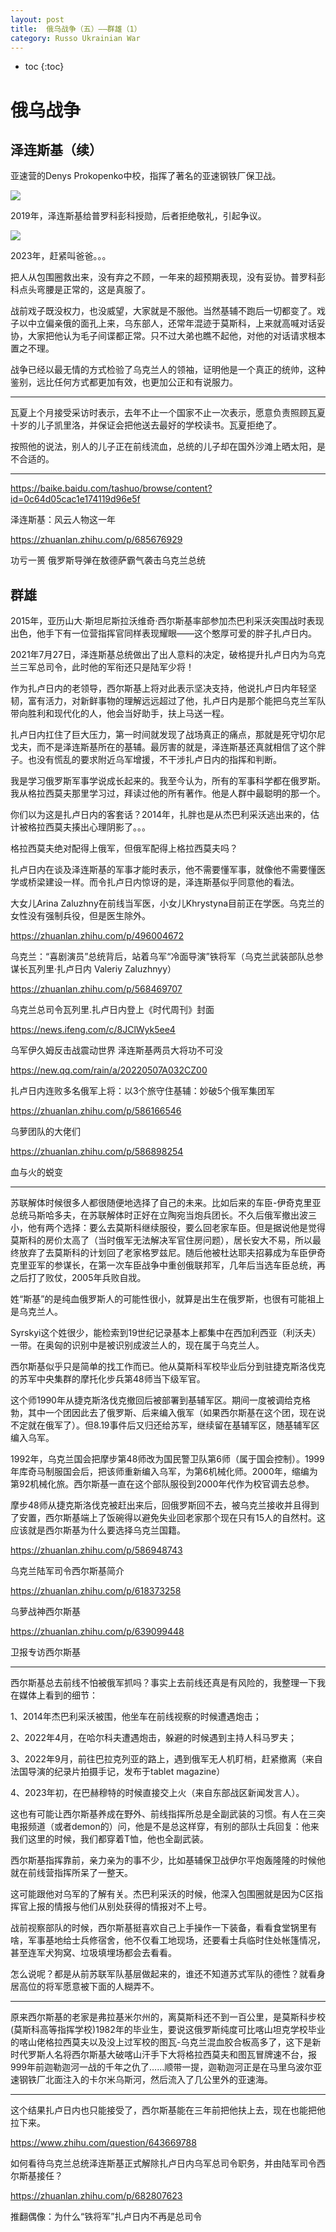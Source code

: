 ```yaml
---
layout: post
title:  俄乌战争（五）——群雄（1）
category: Russo Ukrainian War 
---
```


* toc
{:toc}

# 俄乌战争

## 泽连斯基（续）

亚速营的Denys Prokopenko中校，指挥了著名的亚速钢铁厂保卫战。

![](/images/img5/Denys_Prokopenko.jpg)

2019年，泽连斯基给普罗科彭科授勋，后者拒绝敬礼，引起争议。

![](/images/img5/Denys_Prokopenko_2.jpg)

2023年，赶紧叫爸爸。。。

把人从包围圈救出来，没有弃之不顾，一年来的超预期表现，没有妥协。普罗科彭科点头弯腰是正常的，这是真服了。

战前戏子既没权力，也没威望，大家就是不服他。当然基辅不跑后一切都变了。戏子以中立偏亲俄的面孔上来，乌东部人，还常年混迹于莫斯科，上来就高喊对话妥协，大家把他认为毛子间谍都正常。只不过大弟也瞧不起他，对他的对话请求根本置之不理。

战争已经以最无情的方式检验了乌克兰人的领袖，证明他是一个真正的统帅，这种鉴别，远比任何方式都更加有效，也更加公正和有说服力。

---

瓦夏上个月接受采访时表示，去年不止一个国家不止一次表示，愿意负责照顾瓦夏十岁的儿子凯里洛，并保证会把他送去最好的学校读书。瓦夏拒绝了。

按照他的说法，别人的儿子正在前线流血，总统的儿子却在国外沙滩上晒太阳，是不合适的。

---

https://baike.baidu.com/tashuo/browse/content?id=0c64d05cac1e174119d96e5f

泽连斯基：风云人物这一年

https://zhuanlan.zhihu.com/p/685676929

功亏一篑 俄罗斯导弹在敖德萨霸气袭击乌克兰总统

## 群雄

2015年，亚历山大·斯坦尼斯拉沃维奇·西尔斯基率部参加杰巴利采沃突围战时表现出色，他手下有一位营指挥官同样表现耀眼——这个憨厚可爱的胖子扎卢日内。

2021年7月27日，泽连斯基总统做出了出人意料的决定，破格提升扎卢日内为乌克兰三军总司令，此时他的军衔还只是陆军少将！

作为扎卢日内的老领导，西尔斯基上将对此表示坚决支持，他说扎卢日内年轻坚韧，富有活力，对新鲜事物的理解远远超过了他，扎卢日内是那个能把乌克兰军队带向胜利和现代化的人，他会当好助手，扶上马送一程。

扎卢日内扛住了巨大压力，第一时间就发现了战场真正的痛点，那就是死守切尔尼戈夫，而不是泽连斯基所在的基辅。最厉害的就是，泽连斯基还真就相信了这个胖子。也没有慌乱的要求附近乌军增援，不干涉扎卢日内的指挥和判断。

我是学习俄罗斯军事学说成长起来的。我至今认为，所有的军事科学都在俄罗斯。我从格拉西莫夫那里学习过，拜读过他的所有著作。他是人群中最聪明的那一个。

你们以为这是扎卢日内的客套话？2014年，扎胖也是从杰巴利采沃逃出来的，估计被格拉西莫夫揍出心理阴影了。。。

格拉西莫夫绝对配得上俄军，但俄军配得上格拉西莫夫吗？

扎卢日内在谈及泽连斯基的军事才能时表示，他不需要懂军事，就像他不需要懂医学或桥梁建设一样。而令扎卢日内惊讶的是，泽连斯基似乎同意他的看法。

大女儿Arina Zaluzhny在前线当军医，小女儿Khrystyna目前正在学医。乌克兰的女性没有强制兵役，但是医生除外。

https://zhuanlan.zhihu.com/p/496004672

乌克兰：“喜剧演员”总统背后，站着乌军“冷面导演”铁将军（乌克兰武装部队总参谋长瓦列里·扎卢日内 Valeriy Zaluzhnyy）

https://zhuanlan.zhihu.com/p/568469707

乌克兰总司令瓦列里.扎卢日内登上《时代周刊》封面

https://news.ifeng.com/c/8JClWyk5ee4

乌军伊久姆反击战震动世界 泽连斯基两员大将功不可没

https://new.qq.com/rain/a/20220507A032CZ00

扎卢日内连败多名俄军上将：以3个旅守住基辅：妙破5个俄军集团军

https://zhuanlan.zhihu.com/p/586166546

乌萝团队的大佬们

https://zhuanlan.zhihu.com/p/586898254

血与火的蜕变

---

苏联解体时候很多人都很随便地选择了自己的未来。比如后来的车臣-伊奇克里亚总统马斯哈多夫，在苏联解体时正好在立陶宛当炮兵团长。不久后俄军撤出波三小，他有两个选择：要么去莫斯科继续服役，要么回老家车臣。但是据说他是觉得莫斯科的房价太高了（当时俄军无法解决军官住房问题），居长安大不易，所以最终放弃了去莫斯科的计划回了老家格罗兹尼。随后他被杜达耶夫招募成为车臣伊奇克里亚军的参谋长，在第一次车臣战争中重创俄联邦军，几年后当选车臣总统，再之后打了败仗，2005年兵败自戕。

姓“斯基”的是纯血俄罗斯人的可能性很小，就算是出生在俄罗斯，也很有可能祖上是乌克兰人。

Syrskyi这个姓很少，能检索到19世纪记录基本上都集中在西加利西亚（利沃夫）一带。在奥匈的识别中是被识别成波兰人的，现在属于乌克兰人。

西尔斯基似乎只是简单的找工作而已。他从莫斯科军校毕业后分到驻捷克斯洛伐克的苏军中央集群的摩托化步兵第48师当下级军官。

这个师1990年从捷克斯洛伐克撤回后被部署到基辅军区。期间一度被调给克格勃，其中一个团因此去了俄罗斯、后来编入俄军（如果西尔斯基在这个团，现在说不定就在俄军了）。但8.19事件后又归还给苏军，继续留在基辅军区，随基辅军区编入乌军。

1992年，乌克兰国会把摩步第48师改为国民警卫队第6师（属于国会控制）。1999年库奇马制服国会后，把该师重新编入乌军，为第6机械化师。2000年，缩编为第92机械化旅。西尔斯基一直在这个部队服役到2000年代作为校官调去总参。

摩步48师从捷克斯洛伐克被赶出来后，回俄罗斯回不去，被乌克兰接收并且得到了安置，西尔斯基端上了饭碗得以避免失业回老家那个现在只有15人的自然村。这应该就是西尔斯基为什么要选择乌克兰国籍。

https://zhuanlan.zhihu.com/p/586948743

乌克兰陆军司令西尔斯基简介

https://zhuanlan.zhihu.com/p/618373258

乌萝战神西尔斯基

https://zhuanlan.zhihu.com/p/639099448

卫报专访西尔斯基

---

西尔斯基总去前线不怕被俄军抓吗？事实上去前线还真是有风险的，我整理一下我在媒体上看到的细节：

1、2014年杰巴利采沃被围，他坐车在前线视察的时候遭遇炮击；

2、2022年4月，在哈尔科夫遭遇炮击，躲避的时候遇到主持人科马罗夫；

3、2022年9月，前往巴拉克列亚的路上，遇到俄军无人机盯梢，赶紧撤离（来自法国导演的纪录片拍摄手记，发布于tablet magazine）

4、2023年初，在巴赫穆特的时候直接交上火（来自东部战区新闻发言人）。

这也有可能让西尔斯基养成在野外、前线指挥所总是全副武装的习惯。有人在三突电报频道（或者demon的）问，他是不是总这样穿，有别的部队士兵回复：他来我们这里的时候，我们都穿着T恤，他也全副武装。

西尔斯基指挥靠前，亲力亲为的事不少，比如基辅保卫战伊尔平炮轰隆隆的时候他就在前线营指挥所呆了一整天。

这可能跟他对乌军的了解有关。杰巴利采沃的时候，他深入包围圈就是因为C区指挥官上报的情报与他们从别处获得的情报对不上号。

战前视察部队的时候，西尔斯基挺喜欢自己上手操作一下装备，看看食堂锅里有啥，军事基地给士兵修宿舍，他不仅看工地现场，还要看士兵临时住处帐篷情况，甚至连军犬狗窝、垃圾填埋场都会去看看。

怎么说呢？都是从前苏联军队基层做起来的，谁还不知道苏式军队的德性？就看身居高位的将军愿意被下面的人糊弄不。

---

原来西尔斯基的老家是弗拉基米尔州的，离莫斯科还不到一百公里，是莫斯科步校(莫斯科高等指挥学校)1982年的毕业生，要说这俄罗斯纯度可比喀山坦克学校毕业的喀山佬格拉西莫夫以及没上过军校的图瓦-乌克兰混血胶合板高多了，这下是新时代罗斯人名将西尔斯基大破喀山汗手下大将格拉西莫夫和图瓦冒牌速不台，报999年前迦勒迦河一战的千年之仇了……顺带一提，迦勒迦河正是在马里乌波尔亚速钢铁厂北面注入的卡尔米乌斯河，然后流入了几公里外的亚速海。

---

这个结果扎卢日内也只能接受了，西尔斯基能在三年前把他扶上去，现在也能把他拉下来。

https://www.zhihu.com/question/643669788

如何看待乌克兰总统泽连斯基正式解除扎卢日内乌军总司令职务，并由陆军司令西尔斯基接任？

https://zhuanlan.zhihu.com/p/682807623

推翻偶像：为什么“铁将军”扎卢日内不再是总司令
